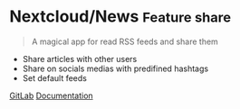<!-- _coverpage.md -->

# Nextcloud/News <small>Feature share</small>

> A magical app for read RSS feeds and share them

- Share articles with other users
- Share on socials medias with predifined hashtags
- Set default feeds 

[GitLab](https://gitlab.unistra.fr/team-forward/news)
[Documentation](/README.md)
